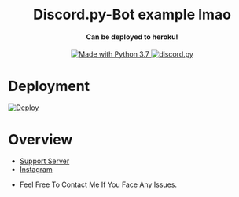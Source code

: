 <h1 align="center">
  <br>
  Discord.py-Bot example lmao
  <br>
</h1>

<h4 align="center">Can be deployed to heroku!</h4>

<p align="center">
  </a>
  <a href="https://www.python.org/downloads/">
    <img src="https://img.shields.io/badge/Made%20With-Python%203.7-blue.svg?style=for-the-badge" alt="Made with Python 3.7">
    
  <a href="https://github.com/Rapptz/discord.py/">
      <img src="https://img.shields.io/badge/discord-py-blue.svg" alt="discord.py">
  </a>
<br>

# Deployment
[![Deploy](https://www.herokucdn.com/deploy/button.svg)](https://heroku.com/deploy?template=https://github.com/cyraxxop/discordbot-example)

# Overview

* [Support Server](https://discord.gg/HKtQmtj)
* [Instagram](https://www.instagram.com/cyraxx.py)

- Feel Free To Contact Me If You Face Any Issues.

